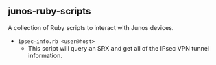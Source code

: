## junos-ruby-scripts

A collection of Ruby scripts to interact with Junos devices.

- `ipsec-info.rb <user@host>`
	- This script will query an SRX and get all of the IPsec VPN tunnel information.